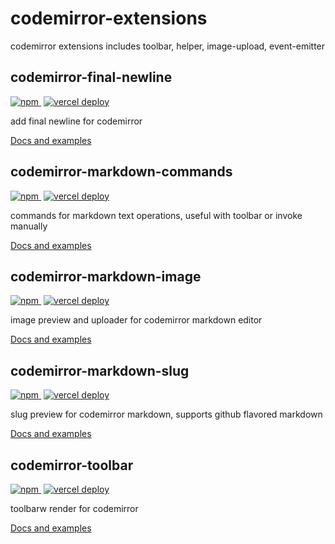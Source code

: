 # codemirror-extensions
codemirror extensions includes toolbar, helper, image-upload, event-emitter

## codemirror-final-newline
<p>
    <a href="https://www.npmjs.com/package/codemirror-final-newline" style="margin-right: 4px">
        <img src="https://img.shields.io/npm/v/codemirror-final-newline" alt="npm">
    </a>
    <a href="https://cm.yeliex.dev/?path=/docs/final-newline">
        <img src="https://therealsujitk-vercel-badge.vercel.app/?app=codemirror-extensions-site-yeliex" alt="vercel deploy">
    </a>
</p>

add final newline for codemirror

[Docs and examples](https://cm.yeliex.dev/?path=/docs/final-newline)

## codemirror-markdown-commands
<p>
    <a href="https://www.npmjs.com/package/codemirror-markdown-commands" style="margin-right: 4px">
        <img src="https://img.shields.io/npm/v/codemirror-markdown-commands" alt="npm">
    </a>
    <a href="https://cm.yeliex.dev/?path=/docs/markdown-commands">
        <img src="https://therealsujitk-vercel-badge.vercel.app/?app=codemirror-extensions-site-yeliex" alt="vercel deploy">
    </a>
</p>

commands for markdown text operations, useful with toolbar or invoke manually

[Docs and examples](https://cm.yeliex.dev/?path=/docs/markdown-commands)

## codemirror-markdown-image
<p>
    <a href="https://www.npmjs.com/package/codemirror-markdown-image" style="margin-right: 4px">
        <img src="https://img.shields.io/npm/v/codemirror-markdown-image" alt="npm">
    </a>
    <a href="https://cm.yeliex.dev/?path=/docs/markdown-image">
        <img src="https://therealsujitk-vercel-badge.vercel.app/?app=codemirror-extensions-site-yeliex" alt="vercel deploy">
    </a>
</p>

image preview and uploader for codemirror markdown editor

[Docs and examples](https://cm.yeliex.dev/?path=/docs/markdown-image)

## codemirror-markdown-slug
<p>
    <a href="https://www.npmjs.com/package/codemirror-markdown-slug" style="margin-right: 4px">
        <img src="https://img.shields.io/npm/v/codemirror-markdown-slug" alt="npm">
    </a>
    <a href="https://cm.yeliex.dev/?path=/docs/markdown-image">
        <img src="https://therealsujitk-vercel-badge.vercel.app/?app=codemirror-extensions-site-yeliex" alt="vercel deploy">
    </a>
</p>

slug preview for codemirror markdown, supports github flavored markdown

[Docs and examples](https://cm.yeliex.dev/?path=/docs/markdown-slug)

## codemirror-toolbar

<p>
    <a href="https://www.npmjs.com/package/codemirror-toolbar" style="margin-right: 4px">
        <img src="https://img.shields.io/npm/v/codemirror-toolbar" alt="npm">
    </a>
    <a href="https://cm.yeliex.dev/?path=/docs/toolbar">
        <img src="https://therealsujitk-vercel-badge.vercel.app/?app=codemirror-extensions-site-yeliex" alt="vercel deploy">
    </a>
</p>

toolbarw render for codemirror

[Docs and examples](https://cm.yeliex.dev/?path=/docs/toolbar)
